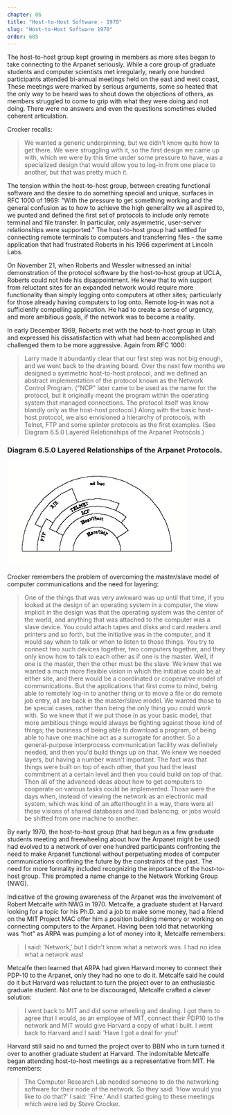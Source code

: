 ```yaml
---
chapter: 06
title: "Host-to-Host Software - 1970"
slug: "Host-to-Host Software 1970"
order: 605
---
```


The host-to-host group kept growing in members as more sites began to take connecting to the Arpanet seriously. While a core group of graduate students and computer scientists met irregularly, nearly one hundred participants attended bi-annual meetings held on the east and west coast, These meetings were marked by serious arguments, some so heated that the only way to be heard was to shout down the objections of others, as members struggled to come to grip with what they were doing and not doing. There were no answers and even the questions sometimes eluded coherent articulation.

Crocker recalls:

>We wanted a generic underpinning, but we didn't know quite how to get there. We were struggling with it, so the first design we came up with, which we were by this time under some pressure to have, was a specialized design that would allow you to log-in from one place to another, but that was pretty much it.

The tension within the host-to-host group, between creating functional software and the desire to do something special and unique, surfaces in RFC 1000 of 1969: "With the pressure to get something working and the general confusion as to how to achieve the high generality we all aspired to, we punted and defined the first set of protocols to include only remote terminal and file transfer. In particular, only asymmetric, user-server relationships were supported." The host-to-host group had settled for connecting remote terminals to computers and transferring files - the same application that had frustrated Roberts in his 1966 experiment at Lincoln Labs.

On November 21, when Roberts and Wessler witnessed an initial demonstration of the protocol software by the host-to-host group at UCLA, Roberts could not hide his disappointment. He knew that to win support from reluctant sites for an expanded network would require more functionality than simply logging onto computers at other sites; particularly for those already having computers to log onto. Remote log-in was not a sufficiently compelling application. He had to create a sense of urgency, and more ambitious goals, if the network was to become a reality.

In early December 1969, Roberts met with the host-to-host group in Utah and expressed his dissatisfaction with what had been accomplished and challenged them to be more aggressive. Again from RFC 1000:

>Larry made it abundantly clear that our first step was not big enough, and we went back to the drawing board. Over the next few months we designed a symmetric host-to-host protocol, and we defined an abstract implementation of the protocol known as the Network Control Program. ("NCP" later came to be used as the name for the protocol, but it originally meant the program within the operating system that managed connections. The protocol itself was know blandly only as the host-host protocol.) Along with the basic host-host protocol, we also envisioned a hierarchy of protocols, with Telnet, FTP and some splinter protocols as the first examples. (See Diagram 6.5.0 Layered Relationships of the Arpanet Protocols.)

### Diagram 6.5.0 Layered Relationships of the Arpanet Protocols.

![diagram of Arpanet Protocol Layers](/assets/img/ex_6.5.0_Arpanet_protocols.png)

Crocker remembers the problem of overcoming the master/slave model of computer communications and the need for layering:

>One of the things that was very awkward was up until that time, if you looked at the design of an operating system in a computer, the view implicit in the design was that the operating system was the center of the world, and anything that was attached to the computer was a slave device. You could attach tapes and disks and card readers and printers and so forth, but the initiative was in the computer, and it would say when to talk or when to listen to those things. You try to connect two such devices together, two computers together, and they only know how to talk to each other as if one is the master. Well, if one is the master, then the other must be the slave. We knew that we wanted a much more flexible vision in which the initiative could be at either site, and there would be a coordinated or cooperative model of communications. But the applications that first come to mind, being able to remotely log-in to another thing or to move a file or do remote job entry, all are back in the master/slave model. We wanted those to be special cases, rather than being the only thing you could work with. So we knew that if we put those in as your basic model, that more ambitious things would always be fighting against those kind of things; the business of being able to download a program, of being able to have one machine act as a surrogate for another. So a general-purpose interprocess communication facility was definitely needed, and then you'd build things up on that. We knew we needed layers, but having a number wasn't important. The fact was that things were built on top of each other, that you had the least commitment at a certain level and then you could build on top of that. Then all of the advanced ideas about how to get computers to cooperate on various tasks could be implemented. Those were the days when, instead of viewing the network as an electronic mail system, which was kind of an afterthought in a way, there were all these visions of shared databases and load balancing, or jobs would be shifted from one machine to another.

By early 1970, the host-to-host group (that had begun as a few graduate students meeting and freewheeling about how the Arpanet might be used) had evolved to a network of over one hundred participants confronting the need to make Arpanet functional without perpetuating modes of computer communications confining the future by the constraints of the past. The need for more formality included recognizing the importance of the host-to-host group. This prompted a name change to the Network Working Group (NWG).

Indicative of the growing awareness of the Arpanet was the involvement of Robert Metcalfe with NWG in 1970. Metcalfe, a graduate student at Harvard looking for a topic for his Ph.D. and a job to make some money, had a friend on the MIT Project MAC offer him a position building memory or working on connecting computers to the Arpanet. Having been told that networking was “hot” as ARPA was pumping a lot of money into it, Metcalfe remembers:

>I said: 'Network,' but I didn't know what a network was. I had no idea what a network was!

Metcalfe then learned that ARPA had given Harvard money to connect their PDP-10 to the Arpanet, only they had no one to do it. Metcalfe said he could do it but Harvard was reluctant to turn the project over to an enthusiastic graduate student. Not one to be discouraged, Metcalfe crafted a clever solution:

>I went back to MIT and did some wheeling and dealing. I got them to agree that I would, as an employee of MIT, connect their PDP10 to the network and MIT would give Harvard a copy of what I built. I went back to Harvard and I said: 'Have I got a deal for you!’

Harvard still said no and turned the project over to BBN who in turn turned it over to another graduate student at Harvard. The indomitable Metcalfe began attending host-to-host meetings as a representative from MIT. He remembers:

>The Computer Research Lab needed someone to do the networking software for their node of the network. So they said: 'How would you like to do that?' I said: 'Fine.' And I started going to these meetings which were led by Steve Crocker.
